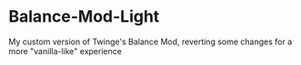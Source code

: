 # Balance-Mod-Light
My custom version of Twinge's Balance Mod, reverting some changes for a more "vanilla-like" experience
